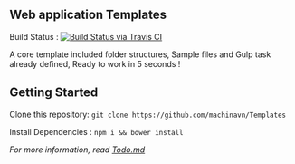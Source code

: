 ## Web application Templates 


Build Status : [![Build Status via Travis CI](https://travis-ci.org/machinavn/Templates.svg)](https://travis-ci.org/machinavn/Templates)

A core template included folder structures, Sample files and Gulp task already defined, Ready to work in 5 seconds !

## Getting Started

Clone this repository: `git clone https://github.com/machinavn/Templates`

Install Dependencies : `npm i && bower install`

*For more information, read [Todo.md](https://github.com/machinavn/Templates/blob/master/Todo.md)*
